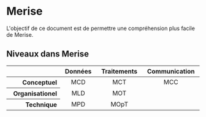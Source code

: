 # Merise

L'objectif de ce document est de permettre une compréhension plus facile de Merise.

## Niveaux dans Merise

<table><thead>
  <tr>
    <th width=5000></th>
    <th width=5000>Données</th>
    <th width=5000>Traitements</th>
    <th width=5000>Communication</th>
  </tr></thead>
<tbody>
  <tr>
    <th align=right>Conceptuel</th>
    <td align=center>MCD</td>
    <td align=center>MCT</td>
    <td align=center>MCC</td>
  </tr>
  <tr>
    <th align=right>Organisationel</th>
    <td align=center>MLD</td>
    <td align=center>MOT</td>
    <td align=center></td>
  </tr>
  <tr>
    <th align=right>Technique</th>
    <td align=center>MPD</td>
    <td align=center>MOpT</td>
    <td align=center></td>
  </tr>
</tbody>
</table>